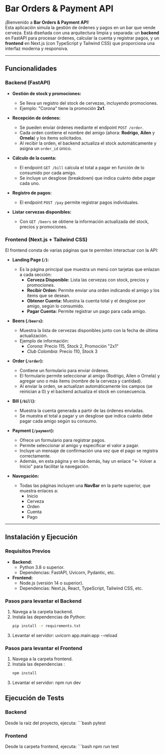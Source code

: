 # Bar Orders & Payment API

¡Bienvenido a **Bar Orders & Payment API**!  
Esta aplicación simula la gestión de órdenes y pagos en un bar que vende cerveza. Está diseñada con una arquitectura limpia y separada: un **backend** en FastAPI para procesar órdenes, calcular la cuenta y registrar pagos, y un **frontend** en Next.js (con TypeScript y Tailwind CSS) que proporciona una interfaz moderna y responsiva.

---

## Funcionalidades

### Backend (FastAPI)
- **Gestión de stock y promociones:**  
  - Se lleva un registro del stock de cervezas, incluyendo promociones.  
  - Ejemplo: "Corona" tiene la promoción **2x1**.

- **Recepción de órdenes:**  
  - Se pueden enviar órdenes mediante el endpoint `POST /order`.
  - Cada orden contiene el nombre del amigo (ahora: **Rodrigo**, **Ailen** y **Ornela**) y los ítems solicitados.
  - Al recibir la orden, el backend actualiza el stock automáticamente y asigna un `order_id` único.

- **Cálculo de la cuenta:**  
  - El endpoint `GET /bill` calcula el total a pagar en función de lo consumido por cada amigo.
  - Se incluye un desglose (breakdown) que indica cuánto debe pagar cada uno.

- **Registro de pagos:**  
  - El endpoint `POST /pay` permite registrar pagos individuales.

- **Listar cervezas disponibles:**  
  - Con `GET /beers` se obtiene la información actualizada del stock, precios y promociones.

### Frontend (Next.js + Tailwind CSS)
El frontend consta de varias páginas que te permiten interactuar con la API:

- **Landing Page (`/`):**  
  - Es la página principal que muestra un menú con tarjetas que enlazan a cada sección:
    - **Cerveza Disponible:** Lista las cervezas con stock, precios y promociones.
    - **Recibir Orden:** Permite enviar una orden indicando el amigo y los ítems que se desean.
    - **Obtener Cuenta:** Muestra la cuenta total y el desglose por amigo, según lo consumido.
    - **Pagar Cuenta:** Permite registrar un pago para cada amigo.

- **Beers (`/beers`):**  
  - Muestra la lista de cervezas disponibles junto con la fecha de última actualización.
  - Ejemplo de información:  
    - *Corona*: Precio 115, Stock 2, Promoción "2x1"  
    - *Club Colombia*: Precio 110, Stock 3

- **Order (`/order`):**  
  - Contiene un formulario para enviar órdenes.  
  - El formulario permite seleccionar al amigo (Rodrigo, Ailen o Ornela) y agregar uno o más ítems (nombre de la cerveza y cantidad).
  - Al enviar la orden, se actualizan automáticamente los campos (se reinician a 0) y el backend actualiza el stock en consecuencia.

- **Bill (`/bill`):**  
  - Muestra la cuenta generada a partir de las órdenes enviadas.
  - Se muestra el total a pagar y un desglose que indica cuánto debe pagar cada amigo según su consumo.

- **Payment (`/payment`):**  
  - Ofrece un formulario para registrar pagos.
  - Permite seleccionar al amigo y especificar el valor a pagar.
  - Incluye un mensaje de confirmación una vez que el pago se registra correctamente.
  - Además, en esta página y en las demás, hay un enlace "← Volver a Inicio" para facilitar la navegación.

- **Navegación:**  
  - Todas las páginas incluyen una **NavBar** en la parte superior, que muestra enlaces a:  
    - Inicio  
    - Cerveza  
    - Orden  
    - Cuenta  
    - Pago  

---

## Instalación y Ejecución

### Requisitos Previos
- **Backend:**  
  - Python 3.8 o superior.  
  - Dependencias: FastAPI, Uvicorn, Pydantic, etc.
- **Frontend:**  
  - Node.js (versión 14 o superior).  
  - Dependencias: Next.js, React, TypeScript, Tailwind CSS, etc.

### Pasos para levantar el Backend

1. Navega a la carpeta backend.
2. Instala las dependencias de Python:
   ```bash
   pip install -r requirements.txt
3. Levantar el servidor: uvicorn app.main:app --reload

### Pasos para levantar el Frontend

1. Navega a la carpeta frontend.
2. Instala las dependencias :
   ```bash
   npm install
3. Levantar el servidor: npm run dev

## Ejecución de Tests

### Backend
Desde la raíz del proyecto, ejecuta:
    ```bash
    pytest

### Frontend
Desde la carpeta frontend, ejecuta:
    ```bash
   npm run test